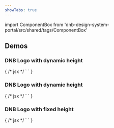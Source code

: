 ```yaml
---
showTabs: true
---
```


import ComponentBox from 'dnb-design-system-portal/src/shared/tags/ComponentBox'

## Demos

### DNB Logo with dynamic height

 <ComponentBox data-visual-test="logo-auto-size">
	{
	/* jsx */ `
<span style={{fontSize: '12rem'}}>
  <Logo size="auto" />
</span>
	`
	}
</ComponentBox>

### DNB Logo with dynamic height

<ComponentBox data-visual-test="logo-inherit-size">
	{
	/* jsx */ `
<span style={{height: '12rem'}}>
  <Logo size="inherit" />
</span>
	`
	}
</ComponentBox>

### DNB Logo with fixed height

<ComponentBox data-visual-test="logo-default">
	{
	/* jsx */ `
<Logo height="192" />
`
	}
</ComponentBox>
